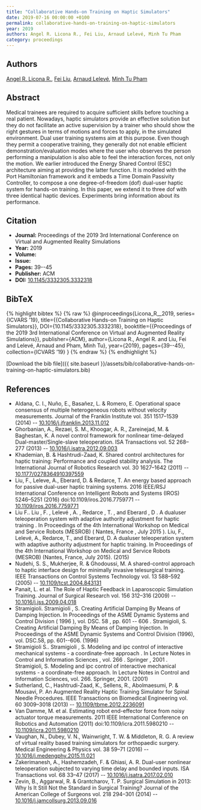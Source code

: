 ```yaml
---
title: "Collaborative Hands-on Training on Haptic Simulators"
date: 2019-07-16 00:00:00 +0100
permalink: collaborative-hands-on-training-on-haptic-simulators
year: 2019
authors: Angel R. Licona R., Fei Liu, Arnaud Lelevé, Minh Tu Pham
category: proceedings
---
```

 
## Authors
[Angel R. Licona R.](authors/angel-ricardo-licona), [Fei Liu](authors/fei-liu), [Arnaud Lelevé](authors/arnaud-leleve), [Minh Tu Pham](authors/minh-tu-pham)
 
## Abstract
Medical trainees are required to acquire sufficient skills before touching a real patient. Nowadays, haptic simulators provide an effective solution but they do not facilitate an active supervision by a trainer who should show the right gestures in terms of motions and forces to apply, in the simulated environment. Dual user training systems aim at this purpose. Even though they permit a cooperative training, they generally dot not enable efficient demonstration/evaluation modes where the user who observes the person performing a manipulation is also able to feel the interaction forces, not only the motion. We earlier introduced the Energy Shared Control (ESC) architecture aiming at providing the latter function. It is modeled with the Port Hamiltonian framework and it embeds a Time Domain Passivity Controller, to compose a one degree-of-freedom (dof) dual-user haptic system for hands-on training. In this paper, we extend it to three dof with three identical haptic devices. Experiments bring information about its performance.
 
## Citation
- **Journal:** Proceedings of the 2019 3rd International Conference on Virtual and Augmented Reality Simulations
- **Year:** 2019
- **Volume:** 
- **Issue:** 
- **Pages:** 39--45
- **Publisher:** ACM
- **DOI:** [10.1145/3332305.3332318](https://doi.org/10.1145/3332305.3332318)
 
## BibTeX
{% highlight bibtex %}
{% raw %}
@inproceedings{Licona_R__2019,
  series={ICVARS ’19},
  title={{Collaborative Hands-on Training on Haptic Simulators}},
  DOI={10.1145/3332305.3332318},
  booktitle={{Proceedings of the 2019 3rd International Conference on Virtual and Augmented Reality Simulations}},
  publisher={ACM},
  author={Licona R., Angel R. and Liu, Fei and Lelevé, Arnaud and Pham, Minh Tu},
  year={2019},
  pages={39--45},
  collection={ICVARS ’19}
}
{% endraw %}
{% endhighlight %}
 
[Download the bib file]({{ site.baseurl }}/assets/bib/collaborative-hands-on-training-on-haptic-simulators.bib)
 
## References
- Aldana, C. I., Nuño, E., Basañez, L. & Romero, E. Operational space consensus of multiple heterogeneous robots without velocity measurements. Journal of the Franklin Institute vol. 351 1517–1539 (2014) -- [10.1016/j.jfranklin.2013.11.012](https://doi.org/10.1016/j.jfranklin.2013.11.012)
- Ghorbanian, A., Rezaei, S. M., Khoogar, A. R., Zareinejad, M. & Baghestan, K. A novel control framework for nonlinear time-delayed Dual-master/Single-slave teleoperation. ISA Transactions vol. 52 268–277 (2013) -- [10.1016/j.isatra.2012.09.003](https://doi.org/10.1016/j.isatra.2012.09.003)
- Khademian, B. & Hashtrudi-Zaad, K. Shared control architectures for haptic training: Performance and coupled stability analysis. The International Journal of Robotics Research vol. 30 1627–1642 (2011) -- [10.1177/0278364910397559](https://doi.org/10.1177/0278364910397559)
- Liu, F., Leleve, A., Eberard, D. & Redarce, T. An energy based approach for passive dual-user haptic training systems. 2016 IEEE/RSJ International Conference on Intelligent Robots and Systems (IROS) 5246–5251 (2016) doi:10.1109/iros.2016.7759771 -- [10.1109/iros.2016.7759771](https://doi.org/10.1109/iros.2016.7759771)
- Liu F.. Liu , F. , Lelevé , A. , Redarce , T. , and Eberard , D . A dualuser teleoperation system with adaptive authority adjustment for haptic training . In Proceedings of the 4th International Workshop on Medical and Service Robots (MESROB) ( Nantes, France , July 2015 ). Liu, F., Lelevé, A., Redarce, T., and Eberard, D. A dualuser teleoperation system with adaptive authority adjustment for haptic training. In Proceedings of the 4th International Workshop on Medical and Service Robots (MESROB) (Nantes, France, July 2015). (2015)
- Nudehi, S. S., Mukherjee, R. & Ghodoussi, M. A shared-control approach to haptic interface design for minimally invasive telesurgical training. IEEE Transactions on Control Systems Technology vol. 13 588–592 (2005) -- [10.1109/tcst.2004.843131](https://doi.org/10.1109/tcst.2004.843131)
- Panait, L. et al. The Role of Haptic Feedback in Laparoscopic Simulation Training. Journal of Surgical Research vol. 156 312–316 (2009) -- [10.1016/j.jss.2009.04.018](https://doi.org/10.1016/j.jss.2009.04.018)
- Stramigioli. Stramigioli , S. Creating Artificial Damping By Means of Damping Injection. In Proceedings of the ASME Dynamic Systems and Control Division ( 1996 ), vol. DSC. 58 , pp. 601 -- 606 . Stramigioli, S. Creating Artificial Damping By Means of Damping Injection. In Proceedings of the ASME Dynamic Systems and Control Division (1996), vol. DSC.58, pp. 601--606. (1996)
- Stramigioli S.. Stramigioli , S. Modeling and ipc control of interactive mechanical systems - a coordinate-free approach . In Lecture Notes in Control and Information Sciences , vol. 266 . Springer , 2001 . Stramigioli, S. Modeling and ipc control of interactive mechanical systems - a coordinate-free approach. In Lecture Notes in Control and Information Sciences, vol. 266. Springer, 2001. (2001)
- Sutherland, C., Hashtrudi-Zaad, K., Sellens, R., Abolmaesumi, P. & Mousavi, P. An Augmented Reality Haptic Training Simulator for Spinal Needle Procedures. IEEE Transactions on Biomedical Engineering vol. 60 3009–3018 (2013) -- [10.1109/tbme.2012.2236091](https://doi.org/10.1109/tbme.2012.2236091)
- Van Damme, M. et al. Estimating robot end-effector force from noisy actuator torque measurements. 2011 IEEE International Conference on Robotics and Automation (2011) doi:10.1109/icra.2011.5980210 -- [10.1109/icra.2011.5980210](https://doi.org/10.1109/icra.2011.5980210)
- Vaughan, N., Dubey, V. N., Wainwright, T. W. & Middleton, R. G. A review of virtual reality based training simulators for orthopaedic surgery. Medical Engineering &amp; Physics vol. 38 59–71 (2016) -- [10.1016/j.medengphy.2015.11.021](https://doi.org/10.1016/j.medengphy.2015.11.021)
- Zakerimanesh, A., Hashemzadeh, F. & Ghiasi, A. R. Dual-user nonlinear teleoperation subjected to varying time delay and bounded inputs. ISA Transactions vol. 68 33–47 (2017) -- [10.1016/j.isatra.2017.02.010](https://doi.org/10.1016/j.isatra.2017.02.010)
- Zevin, B., Aggarwal, R. & Grantcharov, T. P. Surgical Simulation in 2013: Why Is It Still Not the Standard in Surgical Training? Journal of the American College of Surgeons vol. 218 294–301 (2014) -- [10.1016/j.jamcollsurg.2013.09.016](https://doi.org/10.1016/j.jamcollsurg.2013.09.016)

